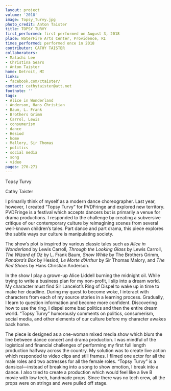 ```yaml
---
layout: project
volume: '2018'
image: Topsy_Turvy.jpg
photo_credit: Anton Taister
title: TOPSY TURVY
first_performed: first performed on August 3, 2018
place: WaterFire Arts Center, Providence, RI
times_performed: performed once in 2018
contributor: CATHY TAISTER
collaborators:
- Malachi Lee
- Christina Sears
- Anton Taister
home: Detroit, MI
links:
- facebook.com/ctaister/
contact: cathytaister@att.net
footnote: ''
tags:
- Alice in Wonderland
- Anderson, Hans Christian
- Baum, L. Frank
- Brothers Grimm
- Carrol, Lewis
- consumerism
- dance
- Hesiod
- home
- Mallory, Sir Thomas
- politics
- social media
- song
- video
pages: 270-271
---
```




Topsy Turvy

Cathy Taister

I primarily think of myself as a modern dance choreographer. Last year, however, I created “Topsy Turvy” for PVDFringe and explored new territory. PVDFringe is a festival which accepts dancers but is primarily a venue for drama productions. I responded to the challenge by creating a subversive critique of our contemporary culture by reimagining scenes from several well-known children’s tales. Part dance and part drama, this piece explores the subtle ways our culture is manipulating society.

The show’s plot is inspired by various classic tales such as _Alice in Wonderland_ by Lewis Carroll, _Through the Looking Glass_ by Lewis Carroll, _The Wizard of Oz_ by L. Frank Baum, _Snow White_ by The Brothers Grimm, _Pandora’s Box_ by Hesiod, _Le Morte d’Arthur_ by Sir Thomas Malory, and _The Red Shoes_ by Hans Christian Anderson.

In the show I play a grown-up Alice Liddell burning the midnight oil. While trying to write a business plan for my non-profit, I slip into a dream world. My character must find Sir Lancelot’s Ring of Dispel to wake up in time to make her deadline. During my quest to become woke, I interact with characters from each of my source stories in a learning process. Gradually, I learn to question information and become more confident. Discovering how to use the ring, I dispel some bad politics and then the entire dream world. “Topsy Turvy” humorously comments on politics, consumerism, social media, and other elements of our culture before my character awakes back home.

The piece is designed as a one-woman mixed media show which blurs the line between dance concert and drama production. I was mindful of the logistical and financial challenges of performing my first full length production halfway across the country. My solution was to create live action which responded to video clips and still frames. I filmed one actor for all the male roles and two actresses for all the female roles. “Topsy Turvy” is a dansical—instead of breaking into a song to show emotion, I break into a dance. I also tried to create a production which would feel like a live B movie with low tech, handmade props. Since there was no tech crew, all the props were on strings and were pulled off stage.
